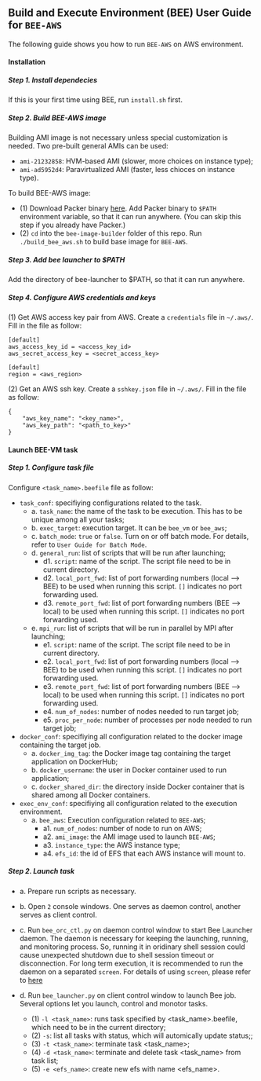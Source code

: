 ## Build and Execute Environment (BEE) User Guide for `BEE-AWS`

The following guide shows you how to run `BEE-AWS` on AWS environment.

#### Installation
##### Step 1. Install dependecies
If this is your first time using BEE, run `install.sh` first.

##### Step 2. Build BEE-AWS image
Building AMI image is not necessary unless special customization is needed. Two pre-built general AMIs can be used:
* `ami-21232858`: HVM-based AMI (slower, more choices on instance type);
* `ami-ad5952d4`: Paravirtualized AMI (faster, less chioces on instance type).

To build BEE-AWS image:
* (1) Download Packer binary [here](https://www.packer.io/downloads.html). Add Packer binary to `$PATH` environment variable, so that it can run anywhere. (You can skip this step if you already have Packer.)
* (2) `cd` into the `bee-image-builder` folder of this repo. Run `./build_bee_aws.sh` to build base image for `BEE-AWS`.

##### Step 3. Add bee launcher to $PATH
Add the directory of bee-launcher to $PATH, so that it can run anywhere.    

##### Step 4. Configure AWS credentials and keys
(1) Get AWS access key pair from AWS. Create a `credentials` file in `~/.aws/`. Fill in the file as follow:
```
[default]
aws_access_key_id = <access_key_id>
aws_secret_access_key = <secret_access_key>

[default]
region = <aws_region>

```
(2) Get an AWS ssh key. Create a `sshkey.json` file in `~/.aws/`. Fill in the file as follow:
```
{
    "aws_key_name": "<key_name>",
    "aws_key_path": "<path_to_key>"
}
```

#### Launch BEE-VM task

##### Step 1. Configure task file
Configure `<task_name>.beefile` file as follow:

* `task_conf`: specifiying configurations related to the task.
   * a. `task_name`: the name of the task to be execution. This has to be unique among all your tasks;
   * b. `exec_target`: execution target. It can be `bee_vm` or `bee_aws`;
   * c. `batch_mode`: `true` or `false`. Turn on or off batch mode. For details, refer to `User Guide for Batch Mode`.
   * d. `general_run`: list of scripts that will be run after launching;
     * d1. `script`: name of the script. The script file need to be in current directory.
     * d2. `local_port_fwd`: list of port forwarding numbers (local --> BEE) to be used when running this script. `[]` indicates no port forwarding used.
     * d3. `remote_port_fwd`: list of port forwarding numbers (BEE --> local) to be used when running this script. `[]` indicates no port forwarding used.
   * e. `mpi_run`: list of scripts that will be run in parallel by MPI after launching;
     * e1. `script`: name of the script. The script file need to be in current directory.
     * e2. `local_port_fwd`: list of port forwarding numbers (local --> BEE) to be used when running this script. `[]` indicates no port forwarding used.
     * e3. `remote_port_fwd`: list of port forwarding numbers (BEE --> local) to be used when running this script. `[]` indicates no port forwarding used.
     * e4. `num_of_nodes`: number of nodes needed to run target job;
     * e5. `proc_per_node`: number of processes per node needed to run target job;
* `docker_conf`: specifiying all configuration related to the docker image containing the target job.
  * a. `docker_img_tag`: the Docker image tag containing the target application on DockerHub;
  * b. `docker_username`: the user in Docker container used to run application;
  * c. `docker_shared_dir`: the directory inside Docker container that is shared among all Docker containers.
* `exec_env_conf`: specifiying all configuration related to the execution environment.
  * a. `bee_aws`: Execution configuration related to `BEE-AWS`;
    * a1. `num_of_nodes`: number of node to run on AWS;
    * a2. `ami_image`: the AMI image used to launch `BEE-AWS`;
    * a3. `instance_type`: the AWS instance type;
    * a4. `efs_id`: the id of EFS that each AWS instance will mount to.

##### Step 2. Launch task
* a. Prepare run scripts as necessary.
* b. Open `2` console windows. One serves as daemon control, another serves as client control.
* c. Run `bee_orc_ctl.py` on daemon control window to start Bee Launcher daemon. The daemon is necessary for keeping the launching, running, and monitoring process. So, running it in oridinary shell session could cause unexpected shutdown due to shell session timeout or disconnection. For long term execution, it is recommended to run the daemon on a separated `screen`. For details of using `screen`, please refer to [here](https://www.rackaid.com/blog/linux-screen-tutorial-and-how-to/)

* d. Run `bee_launcher.py` on client control window to launch Bee job. Several options let you launch, control and monotor tasks.
  * (1) `-l <task_name>`: runs task specified by <task_name>.beefile, which need to be in the current directory;
  * (2) `-s`: list all tasks with status, which will automically update status;;
  * (3) `-t <task_name>`: terminate task <task_name>;
  * (4) `-d <task_name>`: terminate and delete task <task_name> from task list;
  * (5) `-e <efs_name>`: create new efs with name <efs_name>.
   







